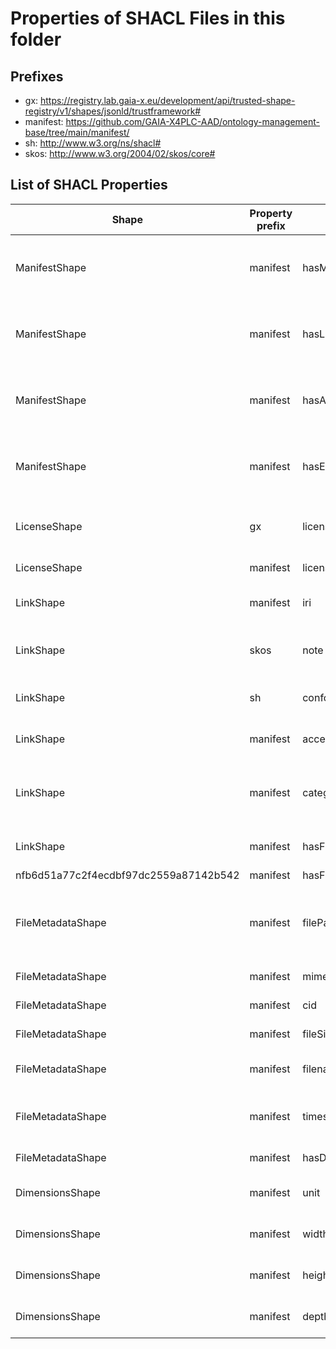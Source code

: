 # Properties of SHACL Files in this folder

## Prefixes

- gx: <https://registry.lab.gaia-x.eu/development/api/trusted-shape-registry/v1/shapes/jsonld/trustframework#>
- manifest: <https://github.com/GAIA-X4PLC-AAD/ontology-management-base/tree/main/manifest/>
- sh: <http://www.w3.org/ns/shacl#>
- skos: <http://www.w3.org/2004/02/skos/core#>

## List of SHACL Properties

| Shape | Property prefix | Property | MinCount | MaxCount | Description | Datatype/NodeKind | Filename |
| --- | --- | --- | --- | --- | --- | --- | --- |
| ManifestShape | manifest | hasManifestReference | 1 | 1 | Self-reference to the manifest.json providing the structure and list of contents for a domain specific asset. |  | manifest_shacl.ttl |
| ManifestShape | manifest | hasLicense | 1 | 1 | Defines the license valid for all content referenced in the manifest. Does not apply to linked data(sets) with explicit license terms. |  | manifest_shacl.ttl |
| ManifestShape | manifest | hasArtifacts | 1 |  | Defines the links to all relevant artifacts for a digital asset. This is extended by the domain specific ontology. |  | manifest_shacl.ttl |
| ManifestShape | manifest | hasExternalArtifacts | 0 |  | Defines the links to all related external artifacts for a digital asset. This is extended by the domain specific ontology. |  | manifest_shacl.ttl |
| LicenseShape | gx | license | 1 | 1 | Reuses SPDX constraints from Gaia-X Trust Framework, with additional custom constraints. |  | manifest_shacl.ttl |
| LicenseShape | manifest | licenseData | 1 | 1 | Defines a link to the license. |  | manifest_shacl.ttl |
| LinkShape | manifest | iri | 0 | 1 | IRI that identifies the resource in RDF (if the file is JSON-LD). | <http://www.w3.org/ns/shacl#IRI> | manifest_shacl.ttl |
| LinkShape | skos | note | 0 | 1 | Provides additional information about the manifest reference, such as validation expectations. | <http://www.w3.org/2001/XMLSchema#string> | manifest_shacl.ttl |
| LinkShape | sh | conformsTo | 0 |  | Specifies the ontology conformance for the linked asset if it is JSON-LD. | <http://www.w3.org/ns/shacl#IRI> | manifest_shacl.ttl |
| LinkShape | manifest | accessRole | 1 | 1 | Specifies the access role associated with the corresponding file. |  | manifest_shacl.ttl |
| LinkShape | manifest | category | 1 | 1 | Specifies the category of the corresponding data file. The categories may represent the structure of the asset e.g. in an archive. |  | manifest_shacl.ttl |
| LinkShape | manifest | hasFileMetadata | 1 | 1 | Defines the properties of the data file that is referenced via a link. |  | manifest_shacl.ttl |
| nfb6d51a77c2f4ecdbf97dc2559a87142b542 | manifest | hasFileMetadata |  |  |  |  | manifest_shacl.ttl |
| FileMetadataShape | manifest | filePath | 1 | 1 | A local or remote path/URL from which the file can be retrieved (e.g. './manifest_reference.json', 'ipfs://...', 's3://...', 'https://...'). | <http://www.w3.org/2001/XMLSchema#anyURI> | manifest_shacl.ttl |
| FileMetadataShape | manifest | mimeType | 1 | 1 | Defines the MIME type of the file. | <http://www.w3.org/2001/XMLSchema#string> | manifest_shacl.ttl |
| FileMetadataShape | manifest | cid | 0 | 1 | Defines the IPFS CIDv1 identifier of the file. | <http://www.w3.org/2001/XMLSchema#string> | manifest_shacl.ttl |
| FileMetadataShape | manifest | fileSize | 0 | 1 | Specifies the file size in bytes. | <http://www.w3.org/2001/XMLSchema#integer> | manifest_shacl.ttl |
| FileMetadataShape | manifest | filename | 0 | 1 | Specifies the file name (excluding the path) along with its extension. | <http://www.w3.org/2001/XMLSchema#string> | manifest_shacl.ttl |
| FileMetadataShape | manifest | timestamp | 0 | 1 | Represents a date or time associated with the file, such as recording time or creation time. | <http://www.w3.org/2001/XMLSchema#dateTime> | manifest_shacl.ttl |
| FileMetadataShape | manifest | hasDimensions | 0 | 1 | Defines the dimensions for images and videos. |  | manifest_shacl.ttl |
| DimensionsShape | manifest | unit | 1 | 1 | Specifies the unit of measurement (e.g., metres, inches). |  | manifest_shacl.ttl |
| DimensionsShape | manifest | width | 1 | 1 | Specifies the width (x-axis) of the item in appropriate units. | <http://www.w3.org/2001/XMLSchema#decimal> | manifest_shacl.ttl |
| DimensionsShape | manifest | height | 1 | 1 | Specifies the height (y-axis) of the item in appropriate units. | <http://www.w3.org/2001/XMLSchema#decimal> | manifest_shacl.ttl |
| DimensionsShape | manifest | depth | 0 | 1 | Specifies the depth (z-axis) of the item in appropriate units. | <http://www.w3.org/2001/XMLSchema#decimal> | manifest_shacl.ttl |

